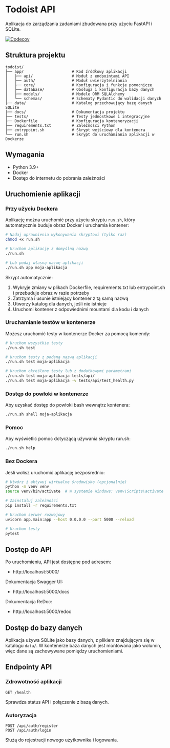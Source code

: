 # Todoist API

Aplikacja do zarządzania zadaniami zbudowana przy użyciu FastAPI i SQLite.

[![Codecov](https://codecov.io/gh/usterk/todoist/branch/master/graph/badge.svg)](https://codecov.io/gh/usterk/todoist)

## Struktura projektu

```
todoist/
├── app/                     # Kod źródłowy aplikacji
│   ├── api/                 # Moduł z endpointami API
│   ├── auth/                # Moduł uwierzytelniania
│   ├── core/                # Konfiguracja i funkcje pomocnicze
│   ├── database/            # Obsługa i konfiguracja bazy danych
│   ├── models/              # Modele ORM SQLAlchemy
│   └── schemas/             # Schematy Pydantic do walidacji danych
├── data/                    # Katalog przechowujący bazę danych SQLite
├── docs/                    # Dokumentacja projektu
├── tests/                   # Testy jednostkowe i integracyjne
├── Dockerfile               # Konfiguracja konteneryzacji
├── requirements.txt         # Zależności Python
├── entrypoint.sh            # Skrypt wejściowy dla kontenera
└── run.sh                   # Skrypt do uruchamiania aplikacji w Dockerze
```

## Wymagania

- Python 3.9+
- Docker
- Dostęp do internetu do pobrania zależności

## Uruchomienie aplikacji

### Przy użyciu Dockera

Aplikację można uruchomić przy użyciu skryptu `run.sh`, który automatycznie buduje obraz Docker i uruchamia kontener:

```bash
# Nadaj uprawnienia wykonywania skryptowi (tylko raz)
chmod +x run.sh

# Uruchom aplikację z domyślną nazwą
./run.sh

# Lub podaj własną nazwę aplikacji
./run.sh app moja-aplikacja
```

Skrypt automatycznie:
1. Wykryje zmiany w plikach Dockerfile, requirements.txt lub entrypoint.sh i przebuduje obraz w razie potrzeby
2. Zatrzyma i usunie istniejący kontener z tą samą nazwą
3. Utworzy katalog dla danych, jeśli nie istnieje
4. Uruchomi kontener z odpowiednimi mountami dla kodu i danych

### Uruchamianie testów w kontenerze

Możesz uruchomić testy w kontenerze Docker za pomocą komendy:

```bash
# Uruchom wszystkie testy
./run.sh test

# Uruchom testy z podaną nazwą aplikacji
./run.sh test moja-aplikacja

# Uruchom określone testy lub z dodatkowymi parametrami
./run.sh test moja-aplikacja tests/api/
./run.sh test moja-aplikacja -v tests/api/test_health.py
```

### Dostęp do powłoki w kontenerze

Aby uzyskać dostęp do powłoki bash wewnątrz kontenera:

```bash
./run.sh shell moja-aplikacja
```

### Pomoc

Aby wyświetlić pomoc dotyczącą używania skryptu run.sh:

```bash
./run.sh help
```

### Bez Dockera

Jeśli wolisz uruchomić aplikację bezpośrednio:

```bash
# Utwórz i aktywuj wirtualne środowisko (opcjonalnie)
python -m venv venv
source venv/bin/activate  # W systemie Windows: venv\Scripts\activate

# Zainstaluj zależności
pip install -r requirements.txt

# Uruchom serwer rozwojowy
uvicorn app.main:app --host 0.0.0.0 --port 5000 --reload

# Uruchom testy
pytest
```

## Dostęp do API

Po uruchomieniu, API jest dostępne pod adresem:
- http://localhost:5000/

Dokumentacja Swagger UI:
- http://localhost:5000/docs

Dokumentacja ReDoc:
- http://localhost:5000/redoc

## Dostęp do bazy danych

Aplikacja używa SQLite jako bazy danych, z plikiem znajdującym się w katalogu `data/`.
W kontenerze baza danych jest montowana jako wolumin, więc dane są zachowywane pomiędzy uruchomieniami.

## Endpointy API

### Zdrowotność aplikacji

```
GET /health
```

Sprawdza status API i połączenie z bazą danych.

### Autoryzacja

```
POST /api/auth/register
POST /api/auth/login
```

Służą do rejestracji nowego użytkownika i logowania.
